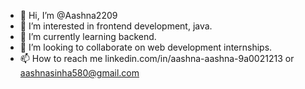 - 👋 Hi, I’m @Aashna2209
- 👀 I’m interested in frontend development, java.
- 🌱 I’m currently learning backend.
- 💞️ I’m looking to collaborate on web development internships.
- 📫 How to reach me linkedin.com/in/aashna-aashna-9a0021213 or aashnasinha580@gmail.com

<!---
Aashna2209/Aashna2209 is a ✨ special ✨ repository because its `README.md` (this file) appears on your GitHub profile.
You can click the Preview link to take a look at your changes.
--->
